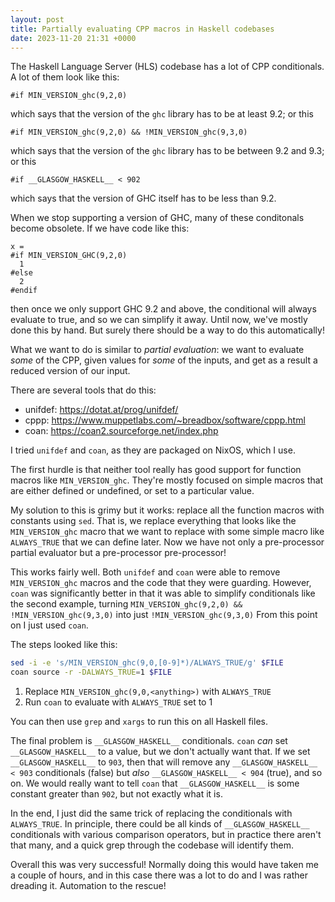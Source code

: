 ```yaml
---
layout: post
title: Partially evaluating CPP macros in Haskell codebases
date: 2023-11-20 21:31 +0000
---
```

The Haskell Language Server (HLS) codebase has a lot of CPP conditionals.
A lot of them look like this:
```
#if MIN_VERSION_ghc(9,2,0)
```
which says that the version of the `ghc` library has to be at least 9.2; or this
```
#if MIN_VERSION_ghc(9,2,0) && !MIN_VERSION_ghc(9,3,0)
```
which says that the version of the `ghc` library has to be between 9.2 and 9.3; or this
```
#if __GLASGOW_HASKELL__ < 902
```
which says that the version of GHC itself has to be less than 9.2.

When we stop supporting a version of GHC, many of these conditonals become obsolete.
If we have code like this:
```
x = 
#if MIN_VERSION_GHC(9,2,0)
  1
#else
  2
#endif
```
then once we only support GHC 9.2 and above, the conditional will always evaluate to true, and so we can simplify it away.
Until now, we've mostly done this by hand.
But surely there should be a way to do this automatically!

<!-- more -->

What we want to do is similar to _partial evaluation_: we want to evaluate _some_ of the CPP, given values for _some_ of the inputs, and get as a result a reduced version of our input.

There are several tools that do this:
- unifdef: https://dotat.at/prog/unifdef/
- cppp: https://www.muppetlabs.com/~breadbox/software/cppp.html
- coan: https://coan2.sourceforge.net/index.php

I tried `unifdef` and `coan`, as they are packaged on NixOS, which I use.

The first hurdle is that neither tool really has good support for function macros like `MIN_VERSION_ghc`.
They're mostly focused on simple macros that are either defined or undefined, or set to a particular value.

My solution to this is grimy but it works: replace all the function macros with constants using `sed`.
That is, we replace everything that looks like the `MIN_VERSION_ghc` macro that we want to replace with some simple macro like `ALWAYS_TRUE` that we can define later.
Now we have not only a pre-processor partial evaluator but a pre-processor pre-processor!

This works fairly well.
Both `unifdef` and `coan` were able to remove `MIN_VERSION_ghc` macros and the code that they were guarding.
However, `coan` was significantly better in that it was able to simplify conditionals like the second example, turning `MIN_VERSION_ghc(9,2,0) && !MIN_VERSION_ghc(9,3,0)` into just `!MIN_VERSION_ghc(9,3,0)`
From this point on I just used `coan`.

The steps looked like this:
```bash
sed -i -e 's/MIN_VERSION_ghc(9,0,[0-9]*)/ALWAYS_TRUE/g' $FILE 
coan source -r -DALWAYS_TRUE=1 $FILE
```

1. Replace `MIN_VERSION_ghc(9,0,<anything>)` with `ALWAYS_TRUE`
2. Run `coan` to evaluate with `ALWAYS_TRUE` set to 1

You can then use `grep` and `xargs` to run this on all Haskell files.

The final problem is `__GLASGOW_HASKELL__` conditionals.
`coan` _can_ set `__GLASGOW_HASKELL__` to a value, but we don't actually want that.
If we set `__GLASGOW_HASKELL__` to `903`, then that will remove any `__GLASGOW_HASKELL__ < 903` conditionals (false) but _also_ `__GLASGOW_HASKELL__ < 904` (true), and so on.
We would really want to tell `coan` that `__GLASGOW_HASKELL__` is some constant greater than `902`, but not exactly what it is.

In the end, I just did the same trick of replacing the conditionals with `ALWAYS_TRUE`.
In principle, there could be all kinds of `__GLASGOW_HASKELL__` conditionals with various comparison operators, but in practice there aren't that many, and a quick grep through the codebase will identify them.

Overall this was very successful!
Normally doing this would have taken me a couple of hours, and in this case there was a lot to do and I was rather dreading it.
Automation to the rescue!
